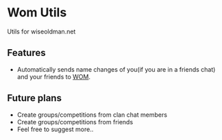 # Wom Utils
Utils for wiseoldman.net

## Features
 - Automatically sends name changes of you(if you are in a friends chat) and your friends to [WOM](https://wiseoldman.net).

## Future plans
 - Create groups/competitions from clan chat members
 - Create groups/competitions from friends
 - Feel free to suggest more..
